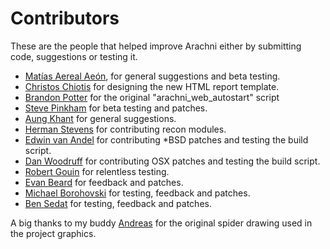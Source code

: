 # Contributors

These are the people that helped improve Arachni either by submitting code, suggestions or testing it.

- [Matías Aereal Aeón](http://mfsec.com.ar/), for general suggestions and beta testing.
- [Christos Chiotis](mailto:chris@survivetheinternet.com) for designing the new HTML report template.
- [Brandon Potter](mailto:bpotter8705@gmail.com) for the original "arachni_web_autostart" script
- [Steve Pinkham](http://github.com/spinkham) for beta testing and patches.
- [Aung Khant](mailto:aungkhant@yehg.net) for general suggestions.
- [Herman Stevens](mailto:herman@astyran.com) for contributing recon modules.
- [Edwin van Andel](mailto:evanandel@yafsec.com) for contributing *BSD patches and testing the build script.
- [Dan Woodruff](mailto:daniel.woodruff@gmail.com) for contributing OSX patches and testing the build script.
- [Robert Gouin](mailto:rgouin@webmaxdb.com) for relentless testing.
- [Evan Beard](mailto:beard.evan@gmail.com) for feedback and patches.
- [Michael Borohovski](mailto:borski@mit.edu) for testing, feedback and patches.
- [Ben Sedat](mailto:bsedat@alum.mit.edu) for testing, feedback and patches.

A big thanks to my buddy [Andreas](mailto:rainmakergr@gmail.com) for the original spider drawing used in the project graphics.
